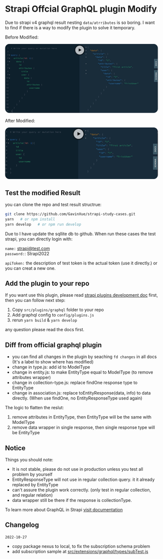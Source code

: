# Strapi Offcial GraphQL plugin Modify

Due to strapi v4 graphql result nesting `data/atrributes` is so boring. I want to find if there is a way to modify the plugin to solve it temporary.

Before Modified:

![before](../../../imgs/gql_before.jpg)

After Modified:

![after](../../../imgs/gql_after.jpg)

## Test the modified Result

you can clone the repo and test result structrue:

```sh
git clone https://github.com/GavinXue/strapi-study-cases.git
yarn   # or npm install
yarn develop   # or npm run develop
```

Due to I have update the sqllite db to github. When run these cases the test strapi, you can directly login with:

`name:` strapi@test.com  
`password:`: Strapi2022

`apiToken:` the description of test token is the actual token (use it directly.) or you can creat a new one.

## Add the plugin to your repo

If you want use this plugin, please read [strapi plugins development doc](https://docs.strapi.io/developer-docs/latest/development/plugins-development.html#create-a-plugin) first, then you can follow next step:

1. Copy `src/plugins/graphql` folder to your repo
2. Add graphql config to `config/plugins.js`
3. rerun `yarn build` & `yarn develop`

any question please read the docs first.

## Diff from official graphql plugin

- you can find all changes in the plugin by seaching `fd changes` in all docs (It's a label to show where has modified)
- change in type.js: add id to ModelType
- change in entity.js: to make EntityType equal to ModelType (to remove attributes wrapper)
- change in collection-type.js: replace findOne response type to EntityType
- change in association.js: replace toEntityResponse(data, info) to data directly. (When use findOne, no EntityResponseType used again)

The logic to flatten the reslut:

1. remove attributes in EntityType, then EntityType will be the same with ModelType
2. remove data wrapper in single response, then single response type will be EntityType

## Notice

Things you should note:

- It is not stable, please do not use in production unless you test all problem by yourself
- EntityResponseType will not use in regular collection query. it it already replaced by EntityType
- can't assure the plugin work correctly. (only test in regular collection, and regular relation)
- data wrapper still be there if the response is collectionType.

To learn more about GraphQL in Strapi [visit documentation](https://docs.strapi.io/developer-docs/latest/plugins/graphql.html)

## Changelog

`2022-10-27`

- copy package nexus to local, to fix the subscription schema problem
- add subscription sample at [src/extensions/graphql/types/subTest.js](../../extensions/graphql/types/subTest.js)
